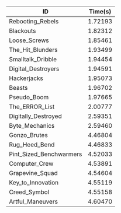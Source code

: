 |ID|Time(s)|
|-|-|
|Rebooting_Rebels|1.72193|
|Blackouts|1.82312|
|Loose_Screws|1.85461|
|The_Hit_Blunders|1.93499|
|Smalltalk_Dribble|1.94454|
|Digital_Destroyers|1.94591|
|Hackerjacks|1.95073|
|Beasts|1.96702|
|Pseudo_Boom|1.97665|
|The_ERROR_List|2.00777|
|Digitally_Destroyed|2.59351|
|Byte_Mechanics|2.59460|
|Gonzo_Brutes|4.46804|
|Rug_Heed_Bend|4.46833|
|Pint_Sized_Benchwarmers|4.52033|
|Computer_Crew|4.53891|
|Grapevine_Squad|4.54604|
|Key_to_Innovation|4.55119|
|Creed_Symbol|4.55158|
|Artful_Maneuvers|4.60470|

